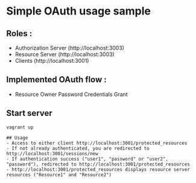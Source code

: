 # Simple OAuth usage sample

## Roles : 
- Authorization Server (http://localhost:3003)
- Resource Server (http://localhost:3003)
- Clients (http://localhost:3001)

## Implemented OAuth flow :
- Resource Owner Password Credentials Grant

## Start server
```
vagrant up

## Usage 
- Access to either client http://localhost:3001/protected_resources
- If not already authenticated, you are redirected to http://localhost:3001/sessions/new 
- If authentication success ("user1", "password" or "user2", "password"), redirected to http://localhost:3001/protected_resources
- http://localhost:3001/protected_resources displays resource server resources ("Resource1" and "Resource2")

